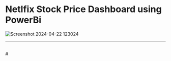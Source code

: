 # Netlfix Stock Price Dashboard using PowerBi
![Screenshot 2024-04-22 123024](https://github.com/NSVpriya/Stock_Price_Dashboard_using_PowerBi/assets/92686615/ec4979bf-1402-49c5-a57b-d62dc96fb629)

<hr />
<br />
# <div align="center">
